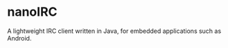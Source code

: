 nanoIRC
=======

A lightweight IRC client written in Java, for embedded applications such as Android.
